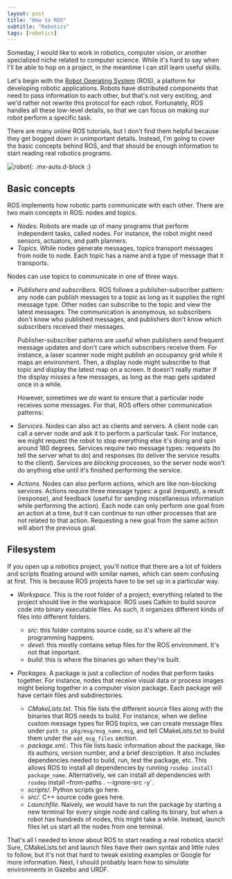```yaml
---
layout: post
title: "How to ROS"
subtitle: "Robotics"
tags: [robotics]
---
```

Someday, I would like to work in robotics, computer vision, or another specialized niche related to computer science. While it's hard to say when I'll be able to hop on a project, in the meantime I can still learn useful skills.

Let's begin with the [Robot Operating System](https://www.ros.org) (ROS), a platform for developing robotic applications. Robots have distributed components that need to pass information to each other, but that's not very exciting, and we'd rather not rewrite this protocol for each robot. Fortunately, ROS handles all these low-level details, so that we can focus on making our robot perform a specific task.

There are many online ROS tutorials, but I don't find them helpful because they get bogged down in unimportant details. Instead, I'm going to cover the basic concepts behind ROS, and that should be enough information to start reading real robotics programs.

![robot](/assets/img/robot.png){: .mx-auto.d-block :}

## Basic concepts
ROS implements how robotic parts communicate with each other. There are two main concepts in ROS: nodes and topics.

- *Nodes*. Robots are made up of many programs that perform independent tasks, called nodes. For instance, the robot might need sensors, actuators, and path planners. 
- *Topics*. While nodes generate messages, topics transport messages from node to node. Each topic has a name and a type of message that it transports. 

Nodes can use topics to communicate in one of three ways.
- *Publishers and subscribers.* ROS follows a publisher-subscriber pattern: any node can publish messages to a topic as long as it supplies the right message type. Other nodes can subscribe to the topic and view the latest messages. The communication is anonymous, so subscribers don't know who published messages, and publishers don't know which subscribers received their messages. 

  Publisher-subscriber patterns are useful when publishers send frequent message updates and don't care which subscribers receive them. For instance, a laser scanner node might publish an occupancy grid while it maps an environment. Then, a display node might subscribe to that topic and display the latest map on a screen. It doesn't really matter if the display misses a few messages, as long as the map gets updated once in a while.
  
  However, sometimes we *do* want to ensure that a particular node receives some messages. For that, ROS offers other communication patterns:

- *Services.* Nodes can also act as clients and servers. A client node can call a server node and ask it to perform a particular task. For instance, we might request the robot to stop everything else it's doing and spin around 180 degrees. Services require two message types: requests (to tell the server what to do) and responses (to deliver the service results to the client). Services are *blocking* processes, so the server node won't do anything else until it's finished performing the service.

- *Actions.* Nodes can also perform actions, which are like non-blocking services. Actions require three message types: a goal (request), a result (response), and feedback (useful for sending miscellaneous information while performing the action). Each node can only perform one goal from an action at a time, but it can continue to run other processes that are not related to that action. Requesting a new goal from the same action will abort the previous goal. 

## Filesystem
If you open up a robotics project, you'll notice that there are a lot of folders and scripts floating around with similar names, which can seem confusing at first. This is because ROS projects have to be set up in a particular way.

- *Workspace.* This is the root folder of a project; everything related to the project should live in the workspace. ROS uses Catkin to build source code into binary executable files. As such, it organizes different kinds of files into different folders.
  - *src*: this folder contains source code, so it's where all the programming happens.
  - *devel*: this mostly contains setup files for the ROS environment. It's not that important.
  - *build*: this is where the binaries go when they're built.

- *Packages.* A package is just a collection of nodes that perform tasks together. For instance, nodes that receive visual data or process images might belong together in a computer vision package. Each package will have certain files and subdirectories.
  - *CMakeLists.txt.* This file lists the different source files along with the binaries that ROS needs to build. For instance, when we define custom message types for ROS topics, we can create message files under `path_to_pkg/msg/msg_name.msg`, and tell CMakeLists.txt to build them under the `add_msg_files` section.
  - *package.xml.*: This file lists basic information about the package, like its authors, version number, and a brief description. It also includes dependencies needed to build, run, test the package, etc. This allows ROS to install all dependencies by running `rosdep install package_name`. Alternatively, we can install all dependencies with `rosdep` install –from-paths . --ignore-src -y`.
  - *scripts/*. Python scripts go here.
  - *src/*. C++ source code goes here.
  - *Launchfile*. Naively, we would have to run the package by starting a new terminal for every single node and calling its binary, but when a robot has hundreds of nodes, this might take a while. Instead, launch files let us start all the nodes from one terminal. 

That's all I needed to know about ROS to start reading a real robotics stack! Sure, CMakeLists.txt and launch files have their own syntax and little rules to follow, but it's not that hard to tweak existing examples or Google for more information. Next, I should probably learn how to simulate environments in Gazebo and URDF.